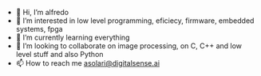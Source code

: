 - 👋 Hi, I’m alfredo
- 👀 I’m interested in low level programming, eficiecy, firmware, embedded systems, fpga
- 🌱 I’m currently learning everything
- 💞️ I’m looking to collaborate on image processing, on C, C++ and low level stuff and also Python
- 📫 How to reach me asolari@digitalsense.ai

<!---
asolari-dsense/asolari-dsense is a ✨ special ✨ repository because its `README.md` (this file) appears on your GitHub profile.
You can click the Preview link to take a look at your changes.
--->
